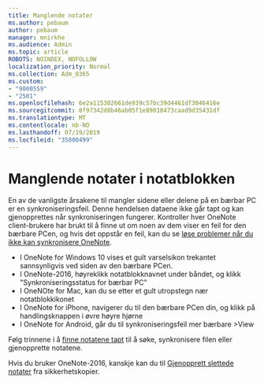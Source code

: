 ```yaml
---
title: Manglende notater
ms.author: pebaum
author: pebaum
manager: mnirkhe
ms.audience: Admin
ms.topic: article
ROBOTS: NOINDEX, NOFOLLOW
localization_priority: Normal
ms.collection: Adm_O365
ms.custom:
- "9000559"
- "2501"
ms.openlocfilehash: 6e2a115302661de939c57bc39d4461df3046416e
ms.sourcegitcommit: 8f97342d8b46ab05f1e89018473caad9d35431df
ms.translationtype: MT
ms.contentlocale: nb-NO
ms.lasthandoff: 07/19/2019
ms.locfileid: "35800499"
---
```

# <a name="missing-notes-in-notebook"></a>Manglende notater i notatblokken

En av de vanligste årsakene til mangler sidene eller delene på en bærbar PC er en synkroniseringsfeil. Denne hendelsen dataene ikke går tapt og kan gjenopprettes når synkroniseringen fungerer. Kontroller hver OneNote client-brukere har brukt til å finne ut om noen av dem viser en feil for den bærbare PCen, og hvis det oppstår en feil, kan du se [løse problemer når du ikke kan synkronisere OneNote](https://support.office.com/article/299495ef-66d1-448f-90c1-b785a6968d45).

- I OneNote for Windows 10 vises et gult varselsikon trekantet sannsynligvis ved siden av den bærbare PCen.
- I OneNote-2016, høyreklikk notatblokknavnet under båndet, og klikk "Synkroniseringsstatus for bærbar PC"
- I OneNOte for Mac, kan du se etter et gult utropstegn nær notatblokkikonet
- I OneNote for iPhone, navigerer du til den bærbare PCen din, og klikk på handlingsknappen i øvre høyre hjørne
- I OneNote for Android, går du til synkroniseringsfeil mer bærbare >View

Følg trinnene i å [finne notatene tapt](https://support.office.com/article/32cb2bd7-afe7-44d2-a711-398a88421287) til å søke, synkronisere filen eller gjenopprette notatene.

Hvis du bruker OneNote-2016, kanskje kan du til [Gjenopprett slettede notater](https://support.office.com/article/32ed1036-74fd-4c21-bc28-033a486e6b14) fra sikkerhetskopier.
